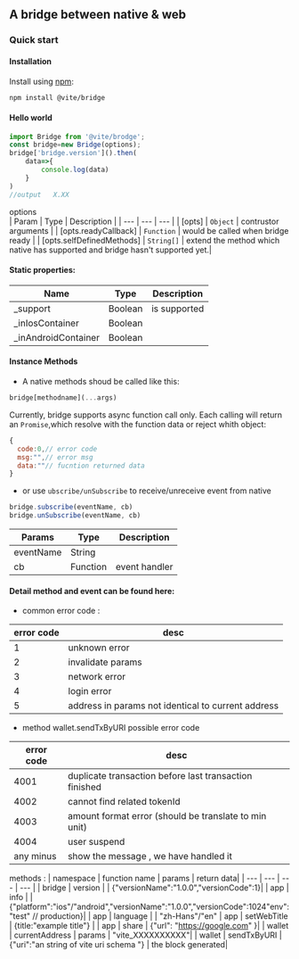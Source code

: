 ## A bridge between native & web  

### Quick start   

#### Installation  

Install using [npm](https://www.npmjs.org/):

```sh
npm install @vite/bridge
```

#### Hello world
```javascript
import Bridge from '@vite/brodge';
const bridge=new Bridge(options);
bridge['bridge.version']().then(
    data=>{
        console.log(data)
    }
)
//output   X.XX
```

options  
| Param | Type | Description |
| --- | --- | --- |
| [opts] | <code>Object</code> | contrustor arguments |
| [opts.readyCallback] | <code>Function</code> | would be called when bridge ready |
| [opts.selfDefinedMethods] | <code>String[]</code> | extend the method  which native has supported and bridge hasn't supported yet.|

#### Static properties:
 | Name | Type | Description |
 | --- | --- | --- |
 | _support | Boolean | is supported |
 | _inIosContainer | Boolean | 
 | _inAndroidContainer | Boolean |

#### Instance Methods
- A native methods shoud be called like this:
```javascript
bridge[methodname](...args)
```
Currently, bridge supports async function call only.
Each calling will return an `Promise`,which resolve with the function data or reject whith object:
```javascript
{ 
  code:0,// error code 
  msg:"",// error msg
  data:""// fucntion returned data 
}

```
- or use `ubscribe/unSubscribe` to receive/unreceive event from native
```javascript 
bridge.subscribe(eventName, cb)
bridge.unSubscribe(eventName, cb)
```
 | Params | Type | Description |
 | --- | --- | --- |
 | eventName | String |  |
 | cb | Function | event handler| 

#### Detail method and event can be found here:
- common error code :  
  
| error code | desc |
| --- | --- |
| 1	| unknown error | 
| 2	| invalidate params	|
| 3	| network error |	
| 4	| login error	|
| 5	| address in params not identical to current address|

- method wallet.sendTxByURI possible error code    
  
| error code | desc |
| --- | --- |
| 4001 | duplicate transaction before last transaction finished |
| 4002	| cannot find related tokenId	|
| 4003	| amount format error (should be translate to min unit)	|
| 4004 | user suspend|
| any minus | show the message , we have handled it |

methods :
| namespace | function name | params | return data|
| --- | --- | --- | --- |
| bridge | version | | {"versionName":"1.0.0","versionCode":1}|
| app | info | |{"platform":"ios"/"android","versionName":"1.0.0","versionCode":1024"env":"test" // production}|
| app | language | | "zh-Hans"/"en"
| app | setWebTitle | {title:"example title"} |
| app | share | {"url": "https://google.com" }|
| wallet | currentAddress | params | "vite_XXXXXXXXXX"|
| wallet | sendTxByURI | {"uri":"an string of vite uri schema "} | the block generated|
